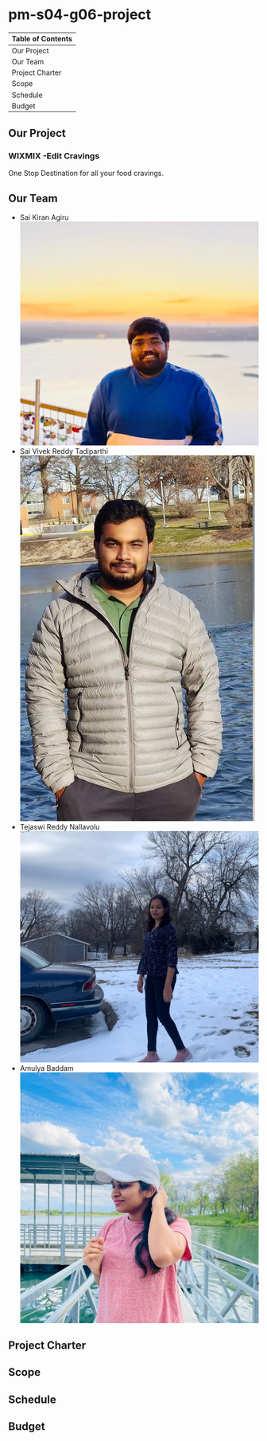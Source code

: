 # pm-s04-g06-project

| Table of Contents |
|-------------------|
| Our Project       |
| Our Team          |
| Project Charter   |
| Scope             |
| Schedule          |
| Budget            |


## Our Project
   ### WIXMIX -Edit Cravings
   One Stop Destination for all your food cravings.
   

## Our Team

   * Sai Kiran Agiru
   ![sai](Pictures/Saikiran.jpg)
   * Sai Vivek Reddy Tadiparthi
   ![vivek](Pictures/Vivek.jpg)
   * Tejaswi Reddy Nallavolu
   ![teju](Pictures/Tejaswi.JPG)
   * Amulya Baddam
   ![amulya](Pictures/Amulya.jpg)


## Project Charter



## Scope



## Schedule



## Budget
